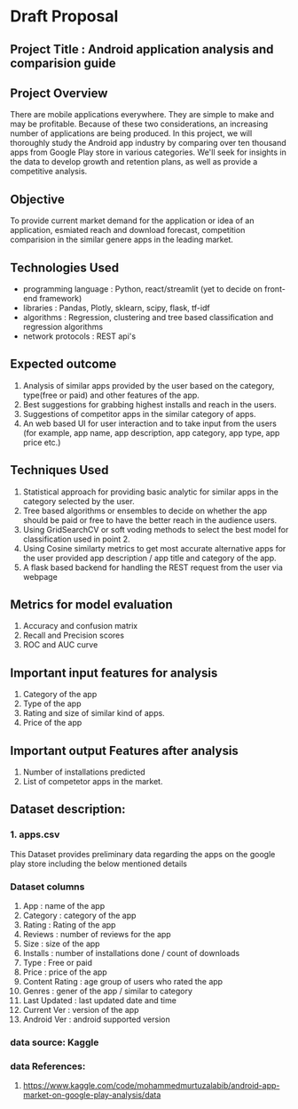 # Draft Proposal 

## Project Title : Android application analysis and comparision guide
## Project Overview
There are mobile applications everywhere. They are simple to make and may be profitable. Because of these two considerations, an increasing number of applications are being produced. In this project, we will thoroughly study the Android app industry by comparing over ten thousand apps from Google Play store in various categories. We'll seek for insights in the data to develop growth and retention plans, as well as provide a competitive analysis.

## Objective
To provide current market demand for the application or idea of an application, esmiated reach and download forecast, competition comparision in the similar genere apps in the leading market.

## Technologies Used
- programming language : Python, react/streamlit (yet to decide on front-end framework)
- libraries : Pandas, Plotly, sklearn, scipy, flask, tf-idf
- algorithms : Regression, clustering and tree based classification and regression algorithms
- network protocols : REST api's

## Expected outcome
  1. Analysis of similar apps provided by the user based on the category, type(free or paid) and other features of the app.
  2. Best suggestions for grabbing highest installs and reach in the users.
  3. Suggestions of competitor apps in the similar category of apps.
  4. An web based UI for user interaction and to take input from the users (for example, app name, app description, app category, app type, app price etc.)
  

## Techniques Used
  1. Statistical approach for providing basic analytic for similar apps in the category selected by the user.
  2. Tree based algorithms or ensembles to decide on whether the app should be paid or free to have the better reach in the audience users.
  3. Using GridSearchCV or soft voding methods to select the best model for classification used in point 2.
  4. Using Cosine similarty metrics to get most accurate alternative apps for the user provided app description / app title and category of the app.
  5. A flask based backend for handling the REST request from the user via webpage 

## Metrics for model evaluation
  1. Accuracy and confusion matrix
  2. Recall and Precision scores
  3. ROC and AUC curve

## Important input features for analysis
  1. Category of the app
  2. Type of the app
  3. Rating and size of similar kind of apps.
  4. Price of the app
 
## Important output Features after analysis
  1. Number of installations predicted
  2. List of competetor apps in the market.

## Dataset description:

### 1. apps.csv
   
   This Dataset provides preliminary data regarding the apps on the google play store including the below mentioned details
   
   ### Dataset columns
   
   1.   App             : name of the app
   2.   Category        : category of the app
   3.   Rating          : Rating of the app
   4.   Reviews         : number of reviews for the app
   5.   Size            : size of the app
   6.   Installs        : number of installations done / count of downloads
   7.   Type            : Free or paid
   8.   Price           : price of the app
   9.   Content Rating  : age group of users who rated the app
   10.  Genres          : gener of the app / similar to category
   11.  Last Updated    : last updated date and time
   12.  Current Ver     : version of the app
   13.  Android Ver     : android supported version

   
### data source: Kaggle
### data References: 
  1. https://www.kaggle.com/code/mohammedmurtuzalabib/android-app-market-on-google-play-analysis/data

